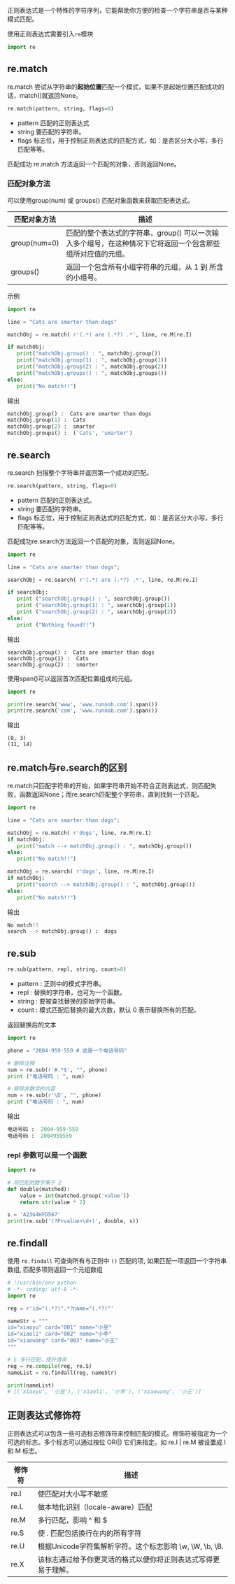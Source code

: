 正则表达式是一个特殊的字符序列，它能帮助你方便的检查一个字符串是否与某种模式匹配。

使用正则表达式需要引入`re`模块

```python
import re
```

## re.match

re.match 尝试从字符串的**起始位置**匹配一个模式，如果不是起始位置匹配成功的话，match()就返回None。

```python
re.match(pattern, string, flags=0)
```

- pattern 匹配的正则表达式
- string 要匹配的字符串。
- flags 标志位，用于控制正则表达式的匹配方式，如：是否区分大小写，多行匹配等等。

匹配成功 re.match 方法返回一个匹配的对象，否则返回None。

### 匹配对象方法

可以使用group(num) 或 groups() 匹配对象函数来获取匹配表达式。

| 匹配对象方法 | 描述 |
| --- | --- |
| group(num=0) | 匹配的整个表达式的字符串，group() 可以一次输入多个组号，在这种情况下它将返回一个包含那些组所对应值的元组。 |
| groups() | 返回一个包含所有小组字符串的元组，从 1 到 所含的小组号。 |


示例

```python
import re

line = "Cats are smarter than dogs"

matchObj = re.match( r'(.*) are (.*?) .*', line, re.M|re.I)

if matchObj:
   print("matchObj.group() : ", matchObj.group())
   print("matchObj.group(1) : ", matchObj.group(1))
   print("matchObj.group(2) : ", matchObj.group(2))
   print("matchObj.groups() : ", matchObj.groups())
else:
   print("No match!!")
```

输出

```python
matchObj.group() :  Cats are smarter than dogs
matchObj.group(1) :  Cats
matchObj.group(2) :  smarter
matchObj.groups() :  ('Cats', 'smarter')
```

## re.search

re.search 扫描整个字符串并返回第一个成功的匹配。

```python
re.search(pattern, string, flags=0)
```

- pattern	匹配的正则表达式。
- string	要匹配的字符串。
- flags	标志位，用于控制正则表达式的匹配方式，如：是否区分大小写，多行匹配等等。

匹配成功re.search方法返回一个匹配的对象，否则返回None。

```python
import re

line = "Cats are smarter than dogs";

searchObj = re.search( r'(.*) are (.*?) .*', line, re.M|re.I)

if searchObj:
   print ("searchObj.group() : ", searchObj.group())
   print ("searchObj.group(1) : ", searchObj.group(1))
   print ("searchObj.group(2) : ", searchObj.group(2))
else:
   print ("Nothing found!!")
```

输出

```
searchObj.group() :  Cats are smarter than dogs
searchObj.group(1) :  Cats
searchObj.group(2) :  smarter
```

使用span()可以返回首次匹配位置组成的元组。

```python
import re

print(re.search('www', 'www.runoob.com').span())
print(re.search('com', 'www.runoob.com').span())
```

输出

```
(0, 3)
(11, 14)
```

## re.match与re.search的区别

re.match只匹配字符串的开始，如果字符串开始不符合正则表达式，则匹配失败，函数返回None；而re.search匹配整个字符串，直到找到一个匹配。

```python
import re

line = "Cats are smarter than dogs";

matchObj = re.match( r'dogs', line, re.M|re.I)
if matchObj:
   print("match --> matchObj.group() : ", matchObj.group())
else:
   print("No match!!")

matchObj = re.search( r'dogs', line, re.M|re.I)
if matchObj:
   print("search --> matchObj.group() : ", matchObj.group())
else:
   print("No match!!")
```

输出

```python
No match!!
search --> matchObj.group() :  dogs
```

## re.sub

```python
re.sub(pattern, repl, string, count=0)
```

- pattern : 正则中的模式字符串。
- repl : 替换的字符串，也可为一个函数。
- string : 要被查找替换的原始字符串。
- count : 模式匹配后替换的最大次数，默认 0 表示替换所有的匹配。

返回替换后的文本

```python
import re

phone = "2004-959-559 # 这是一个电话号码"

# 删除注释
num = re.sub(r'#.*$', "", phone)
print ("电话号码 : ", num)

# 移除非数字的内容
num = re.sub(r'\D', "", phone)
print ("电话号码 : ", num)
```

输出

```python
电话号码 :  2004-959-559
电话号码 :  2004959559
```

### repl 参数可以是一个函数

```python
import re

# 将匹配的数字乘于 2
def double(matched):
    value = int(matched.group('value'))
    return str(value * 2)

s = 'A23G4HFD567'
print(re.sub('(?P<value>\d+)', double, s))
```

## re.findall

使用 `re.findall` 可查询所有与正则中 `()` 匹配的项, 如果匹配一项返回一个字符串数组, 匹配多项则返回一个元组数组

```python
# !/usr/bin/env python
# -*- coding: utf-8 -*-
import re

reg = r'id="(.*?)".*?name="(.*?)"'

nameStr = """
id="xiaoyu" card="001" name="小昱"
id="xiaoli" card="002" name="小李"
id="xiaowang" card="003" name="小王"
"""

# S 多行匹配，提升效率
reg = re.compile(reg, re.S)
nameList = re.findall(reg, nameStr)

print(nameList)
# [('xiaoyu', '小昱'), ('xiaoli', '小李'), ('xiaowang', '小王')]
```

## 正则表达式修饰符

正则表达式可以包含一些可选标志修饰符来控制匹配的模式。修饰符被指定为一个可选的标志。多个标志可以通过按位 OR(|) 它们来指定。如 re.I | re.M 被设置成 I 和 M 标志。

| 修饰符 | 描述 |
| --- | --- |
| re.I | 使匹配对大小写不敏感 |
| re.L | 做本地化识别（locale-aware）匹配 |
| re.M | 多行匹配，影响 ^ 和 $ |
| re.S | 使 . 匹配包括换行在内的所有字符 |
| re.U | 根据Unicode字符集解析字符。这个标志影响 \\w, \\W, \\b, \\B. |
| re.X | 该标志通过给予你更灵活的格式以便你将正则表达式写得更易于理解。 |



